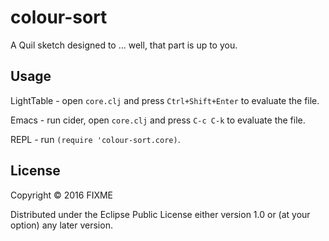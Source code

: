 # colour-sort

A Quil sketch designed to ... well, that part is up to you.

## Usage

LightTable - open `core.clj` and press `Ctrl+Shift+Enter` to evaluate the file.

Emacs - run cider, open `core.clj` and press `C-c C-k` to evaluate the file.

REPL - run `(require 'colour-sort.core)`.

## License

Copyright © 2016 FIXME

Distributed under the Eclipse Public License either version 1.0 or (at
your option) any later version.
